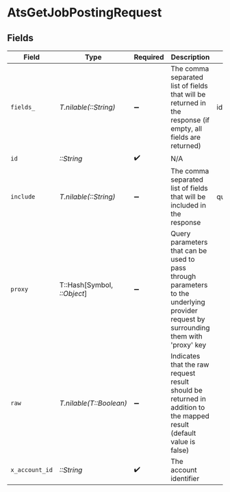 # AtsGetJobPostingRequest


## Fields

| Field                                                                                                                                                                                                | Type                                                                                                                                                                                                 | Required                                                                                                                                                                                             | Description                                                                                                                                                                                          | Example                                                                                                                                                                                              |
| ---------------------------------------------------------------------------------------------------------------------------------------------------------------------------------------------------- | ---------------------------------------------------------------------------------------------------------------------------------------------------------------------------------------------------- | ---------------------------------------------------------------------------------------------------------------------------------------------------------------------------------------------------- | ---------------------------------------------------------------------------------------------------------------------------------------------------------------------------------------------------- | ---------------------------------------------------------------------------------------------------------------------------------------------------------------------------------------------------- |
| `fields_`                                                                                                                                                                                            | *T.nilable(::String)*                                                                                                                                                                                | :heavy_minus_sign:                                                                                                                                                                                   | The comma separated list of fields that will be returned in the response (if empty, all fields are returned)                                                                                         | id,remote_id,title,locations,internal,status,job_id,remote_job_id,content,compensation,employment_type,employment_contract_type,external_url,external_apply_url,questionnaires,updated_at,created_at |
| `id`                                                                                                                                                                                                 | *::String*                                                                                                                                                                                           | :heavy_check_mark:                                                                                                                                                                                   | N/A                                                                                                                                                                                                  |                                                                                                                                                                                                      |
| `include`                                                                                                                                                                                            | *T.nilable(::String)*                                                                                                                                                                                | :heavy_minus_sign:                                                                                                                                                                                   | The comma separated list of fields that will be included in the response                                                                                                                             | questionnaires                                                                                                                                                                                       |
| `proxy`                                                                                                                                                                                              | T::Hash[Symbol, *::Object*]                                                                                                                                                                          | :heavy_minus_sign:                                                                                                                                                                                   | Query parameters that can be used to pass through parameters to the underlying provider request by surrounding them with 'proxy' key                                                                 |                                                                                                                                                                                                      |
| `raw`                                                                                                                                                                                                | *T.nilable(T::Boolean)*                                                                                                                                                                              | :heavy_minus_sign:                                                                                                                                                                                   | Indicates that the raw request result should be returned in addition to the mapped result (default value is false)                                                                                   |                                                                                                                                                                                                      |
| `x_account_id`                                                                                                                                                                                       | *::String*                                                                                                                                                                                           | :heavy_check_mark:                                                                                                                                                                                   | The account identifier                                                                                                                                                                               |                                                                                                                                                                                                      |